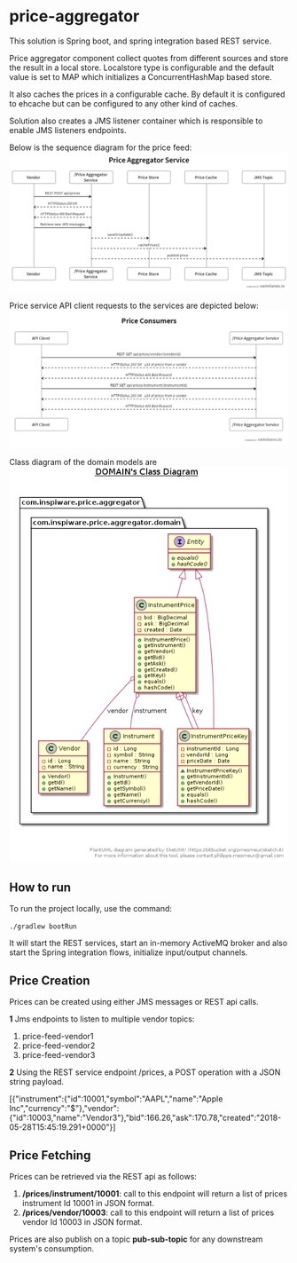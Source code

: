 # price-aggregator
This solution is Spring boot, and spring integration based REST service.  

Price aggregator component collect quotes from different sources and store the result in a local store. Localstore type is 
configurable and the default value is set to MAP which initializes a ConcurrentHashMap based store. 

It also caches the prices in a configurable cache. By default it is configured to ehcache but can be configured to any other kind of caches. 

Solution also creates a JMS listener container which is responsible to enable JMS listeners endpoints. 

Below is the sequence diagram for the price feed: ![Sequence diagram](others/PriceFeedFlow.png)

Price service API client requests to the services are depicted below: ![API Client Requests](others/APIClientRequests.png)

Class diagram of the domain models are ![Class diagram](others/DomainClassDiagram.png)


## How to run
To run the project locally, use the command:

 ```./gradlew bootRun```

It will start the REST services, start an in-memory ActiveMQ broker and also start the Spring integration flows, 
initialize input/output channels.

## Price Creation

Prices can be created using either JMS messages or REST api calls. 

**1** Jms endpoints to listen to multiple vendor topics:
1. price-feed-vendor1
2. price-feed-vendor2
3. price-feed-vendor3

**2** Using the REST service endpoint /prices, a POST operation with a JSON string payload.

[{"instrument":{"id":10001,"symbol":"AAPL","name":"Apple Inc","currency":"$"},"vendor":{"id":10003,"name":"Vendor3"},"bid":166.26,"ask":170.78,"created":"2018-05-28T15:45:19.291+0000"}]

## Price Fetching

Prices can be retrieved via the REST api as follows:

1. **/prices/instrument/10001**: call to this endpoint will return a list of prices instrument Id 10001 in JSON format.
2. **/prices/vendor/10003**: call to this endpoint will return a list of prices vendor Id 10003 in JSON format.

Prices are also publish on a topic **pub-sub-topic** for any downstream system's consumption.
